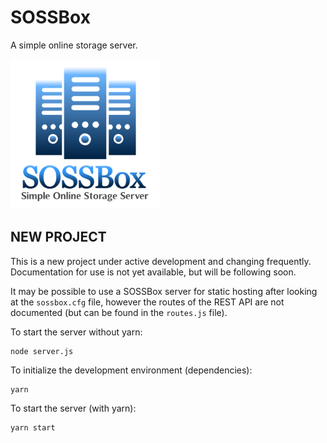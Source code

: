 # SOSSBox
A simple online storage server.

<img src="public/logo.png" alt="SOSSBox Server Logo" style="zoom:75%;" />

## NEW PROJECT
This is a new project under active development and changing frequently. Documentation for use is not yet available, but will be following soon. 

It may be possible to use a SOSSBox server for static hosting after looking at the `sossbox.cfg` file, however the routes of the REST API are not documented (but can be found in the `routes.js` file).

To start the server without yarn:
```
node server.js
```

To initialize the development environment (dependencies):
```
yarn
```
To start the server (with yarn):
```
yarn start
```
